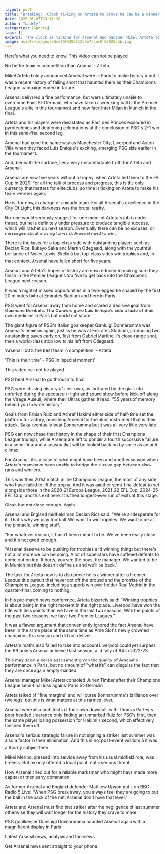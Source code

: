 ```yaml
---
layout: post
title: "Breaking: 'Clock ticking on Arteta to prove he can be a winner'"
date: 2025-05-07T23:11:20
author: "badely"
categories: [Sports]
tags: []
excerpt: "The clock is ticking for Arsenal and manager Mikel Arteta to show they can be winners after Champions League exit to PSG, says chief football writer P"
image: assets/images/3dcef593396212c5e7ccac8f52923cab.jpg
---
```


Here’s what you need to know: This video can not be played

No better team in competition than Arsenal - Arteta

Mikel Arteta boldly announced Arsenal were in Paris to make history â but it was a recent history of falling short that haunted them as their Champions League campaign ended in failure.

Arsenal delivered a fine performance, but were ultimately unable to overcome Paris St-Germain, who have taken a wrecking ball to the Premier League's elite in this tournament and now face Inter Milan in Munich in the final.

Arteta and his players were devastated as Parc des Princes exploded in pyrotechnics and deafening celebrations at the conclusion of PSG's 2-1 win in this semi-final second leg.

Arsenal had gone the same way as Manchester City, Liverpool and Aston Villa when they faced Luis Enrique's exciting, emerging PSG side earlier in the tournament.

And, beneath the surface, lies a very uncomfortable truth for Arteta and Arsenal.

Arsenal are now five years without a trophy, when Arteta led them to the FA Cup in 2020. For all the talk of process and progress, this is the only currency that matters for elite clubs, so time is ticking on Arteta to make his team winners again.

He is, for now, in charge of a nearly team. For all Arsenal's excellence in the City Of Light, this darkness was the brutal reality.

No-one would seriously suggest for one moment Arteta's job is under threat, but he is definitely under pressure to produce tangible success, which will ratchet up next season. Eventually there can be no excuses, or messages about moving forward. Arsenal need to win.

There is the basis for a top-class side with outstanding players such as Declan Rice, Bukayo Saka and Martin Odegaard, along with the youthful brilliance of Myles Lewis-Skelly â but top-class sides win trophies and, in that context, Arsenal have fallen short for five years.

Arsenal and Arteta's hopes of history are now reduced to making sure they finish in the Premier League's top five to get back into the Champions League next season.

It was a night of missed opportunities in a two-legged tie shaped by the first 20 minutes both at Emirates Stadium and here in Paris.

PSG went for Arsenal away from home and scored a decisive goal from Ousmane Dembele. The Gunners gave Luis Enrique's side a taste of their own medicine in Paris but could not score.

The giant figure of PSG's Italian goalkeeper Gianluigi Donnarumma was Arsenal's nemesis again, just as he was at Emirates Stadium, producing two outstanding saves early on, first from Gabriel Martinelli's close-range shot, then a world-class stop low to his left from Odegaard.

'Arsenal 100% the best team in competition' - Arteta 

'This is their time' - PSG in 'special moment' 

This video can not be played

PSG beat Arsenal to go through to final

PSG were chasing history of their own, as indicated by the giant tifo unfurled during the spectacular light and sound show before kick-off along the Virage Auteuil, where their Ultras gather. It read: "55 years of memory behind you to write history."

Goals from Fabian Ruiz and Achraf Hakimi either side of half-time set the platform for victory, punishing Arsenal for the blunt instrument that is their attack. Saka eventually beat Donnarumma but it was all very little very late.

PSG can now chase that history in the shape of their first Champions League triumph, while Arsenal are left to ponder a fourth successive failure in a semi-final and a season that will be looked back on by some as an anti-climax.

For Arsenal, it is a case of what might have been and another season when Arteta's team have been unable to bridge the elusive gap between also-rans and winners.

This was their 201st match in the Champions League, the most of any side who have failed to lift the trophy. And it was another semi-final defeat to set alongside those in the 2020-21 Europa League, 2021-22 EFL Cup, 2024-25 EFL Cup, and this exit here. It is their longest-ever run of exits at this stage.

Close but not close enough. Again.

Arsenal and England midfield man Declan Rice said: "We're all desperate for it. That's why we play football. We want to win trophies. We want to be at the pinnacle, winning stuff.

"For whatever reason, it hasn't been meant to be. We've been really close and it's not good enough. 

"Arsenal deserve to be pushing for trophies and winning things but there's not a lot more we can be doing. A lot of superstars have suffered defeats to come out on top. It hurts, you see the boys, the manager. We wanted to be in Munich but this doesn't define us and we'll be back."

The task for Arteta now is to also prove he is a winner after a Premier League title pursuit that never got off the ground and the promise of the Champions League, including a superb win over holder Real Madrid in the quarter-final, coming to nothing.

In his pre-match news conference, Arteta bizarrely said: "Winning trophies is about being in the right moment in the right place. Liverpool have won the title with less points than we have in the last two seasons. With the points of the past two seasons, we have two Premier Leagues."

It was a flawed argument that conveniently ignored the fact Arsenal have been in the same place at the same time as Arne Slot's newly crowned champions this season and did not deliver. 

Arteta's maths also failed to take into account Liverpool could yet surpass the 89 points Arsenal achieved last season, and tally of 84 in 2022-23.

This may seem a harsh assessment given the quality of Arsenal's performance in Paris, but no amount of "what ifs" can disguise the fact that they are once again empty-handed.

Arsenal manager Mikel Arteta consoled Jurien Timber after their Champions League semi-final loss against Paris St-Germain

Arteta talked of "fine margins" and will curse Donnarumma's brilliance over two legs, but this is what matters at this rarified level.

Arsenal were also architects of their own downfall, with Thomas Partey's poor headed clearance only finding an unmarked Ruiz for PSG's first, then the same player losing possession for Hakimi's second, which effectively finished them off.

Arsenal's serious strategic failure in not signing a striker last summer was also a factor in their elimination. And this is not post-event wisdom â it was a thorny subject then.

Mikel Merino, pressed into service away from his usual midfield role, was tireless. But he only offered a focal point, not a serious threat.

How Arsenal cried out for a reliable marksman who might have made more capital of their early domination.

As former Arsenal and England defender Matthew Upson put it on BBC Radio 5 Live: "When PSG break away, you always feel they are going to put the ball in the back of the net. Arsenal don't have that level."

Arteta and Arsenal must find that striker after the negligence of last summer otherwise they will wait longer for the history they crave to make.

PSG goalkeeper Gianluigi Donnarumma haunted Arsenal again with a magnificent display in Paris

Latest Arsenal news, analysis and fan views

Get Arsenal news sent straight to your phone

